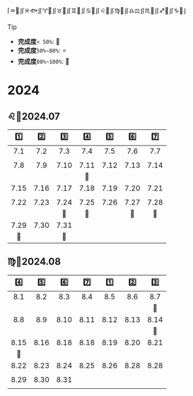 

⌈♒🏺⌋⌈♓🐟⌋⌈♈🐏⌋⌈♉🐂⌋⌈♊👬⌋⌈♋🦀⌋⌈♌🦁⌋⌈♍👧⌋⌈♎⚖️⌋⌈♏🦂⌋⌈♐🏹⌋⌈♑🐐⌋
> [!TIP]
> - **完成度**`< 50%`: 🌠
> - **完成度**`50%~80%`: :star:
> - **完成度**`80%~100%`: 🌟

# 2024



## ♌🦁2024.07

|  1️⃣   |  2️⃣   |  3️⃣   |  4️⃣   |  5️⃣   |  6️⃣   |  7️⃣   |
| :--: | :--: | :--: | :--: | :--: | :--: | :--: |
| 7.1  | 7.2  | 7.3  | 7.4  | 7.5  | 7.6  | 7.7  |
|      |      |      |      |      |      |      |
| 7.8  | 7.9  | 7.10 | 7.11 | 7.12 | 7.13 | 7.14 |
|      |      |      |  🌟   |      |      |      |
| 7.15 | 7.16 | 7.17 | 7.18 | 7.19 | 7.20 | 7.21 |
|      |      |      |      |      |      |      |
| 7.22 | 7.23 | 7.24 | 7.25 | 7.26 | 7.27 | 7.28 |
|      |      |  🌟  |  🌟  |      |  🌟  |  🌟  |
| 7.29 | 7.30 | 7.31 |      |      |      |      |
|  🌟    |      |   🌟   |      |      |      |      |

## ♍👧2024.08
|  4️⃣   |  5️⃣   |  6️⃣   |  7️⃣  |  1️⃣   |  2️⃣   |  3️⃣   |
| :--: | :--: | :--: | :--: | :--: | :--: | :--: |
| 8.1  | 8.2  | 8.3  | 8.4  | 8.5  | 8.6  | 8.7  |
|      |      |      |      |      |      |  🌟    |
| 8.8  | 8.9  | 8.10 | 8.11 | 8.12 | 8.13 | 8.14 |
|      |      |      |    |      |      | 🌟 |
| 8.15 | 8.16 | 8.18 | 8.18 | 8.19 | 8.20 | 8.21 |
| 🌟 |      |      |      |      |      |      |
| 8.22 | 8.23 | 8.24 | 8.25 | 8.26 | 8.28 | 8.28 |
|      |      |    |    |      |    |    |
| 8.29 | 8.30 | 8.31 |      |      |      |      |
|      |      |      |      |      |      |      |